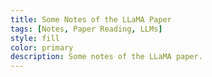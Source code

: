 ```yaml
---
title: Some Notes of the LLaMA Paper
tags: [Notes, Paper Reading, LLMs]
style: fill
color: primary
description: Some notes of the LLaMA paper.
---
```

